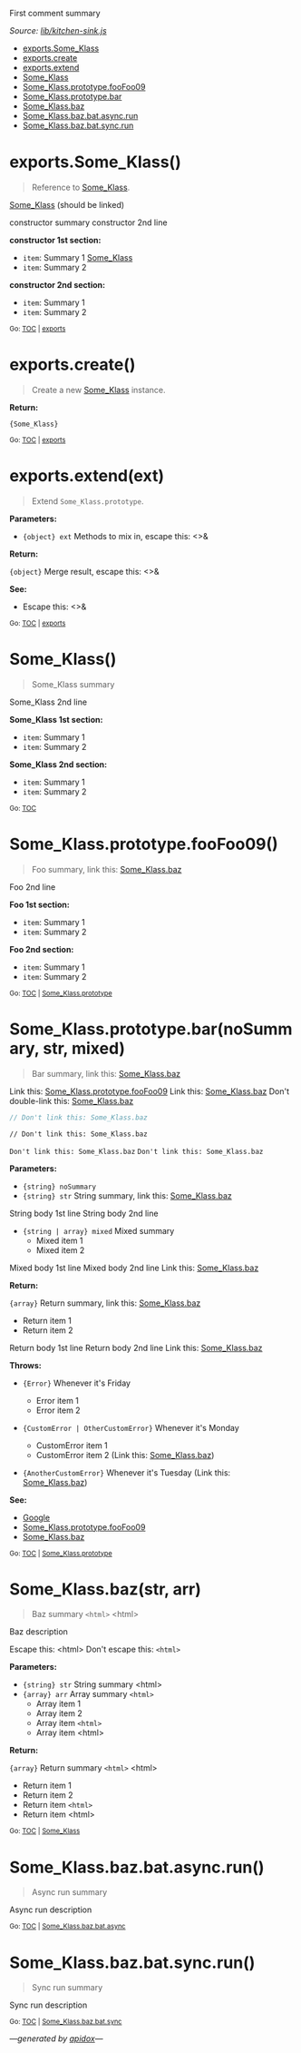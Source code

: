 First comment summary

_Source: [lib/kitchen-sink.js](../lib/kitchen-sink.js)_

<a name="tableofcontents"></a>

- <a name="toc_exportssome_klass"></a><a name="toc_exports"></a>[exports.Some_Klass](#exportssome_klass)
- <a name="toc_exportscreate"></a>[exports.create](#exportscreate)
- <a name="toc_exportsextendext"></a>[exports.extend](#exportsextendext)
- <a name="toc_some_klass"></a>[Some_Klass](#some_klass)
- <a name="toc_some_klassprototypefoofoo09"></a><a name="toc_some_klassprototype"></a>[Some_Klass.prototype.fooFoo09](#some_klassprototypefoofoo09)
- <a name="toc_some_klassprototypebarnosummary-str-mixed"></a>[Some_Klass.prototype.bar](#some_klassprototypebarnosummary-str-mixed)
- <a name="toc_some_klassbazstr-arr"></a>[Some_Klass.baz](#some_klassbazstr-arr)
- <a name="toc_some_klassbazbatasyncrun"></a><a name="toc_some_klassbazbatasync"></a><a name="toc_some_klassbazbat"></a>[Some_Klass.baz.bat.async.run](#some_klassbazbatasyncrun)
- <a name="toc_some_klassbazbatsyncrun"></a><a name="toc_some_klassbazbatsync"></a>[Some_Klass.baz.bat.sync.run](#some_klassbazbatsyncrun)

<a name="exports"></a>

# exports.Some_Klass()

> Reference to [Some_Klass](#some_klass).

[Some_Klass](#some_klass) (should be linked)

constructor summary
constructor 2nd line

**constructor 1st section:**

- `item`: Summary 1 [Some_Klass](#some_klass)
- `item`: Summary 2

**constructor 2nd section:**

- `item`: Summary 1
- `item`: Summary 2

<sub>Go: [TOC](#tableofcontents) | [exports](#toc_exports)</sub>

# exports.create()

> Create a new [Some_Klass](#some_klass) instance.

**Return:**

`{Some_Klass}`

<sub>Go: [TOC](#tableofcontents) | [exports](#toc_exports)</sub>

# exports.extend(ext)

> Extend `Some_Klass.prototype`.

**Parameters:**

- `{object} ext` Methods to mix in, escape this: &lt;&gt;&amp;

**Return:**

`{object}` Merge result, escape this: &lt;&gt;&amp;

**See:**

- Escape this: &lt;&gt;&amp;

<sub>Go: [TOC](#tableofcontents) | [exports](#toc_exports)</sub>

# Some_Klass()

> Some_Klass summary

Some_Klass 2nd line

**Some_Klass 1st section:**

- `item`: Summary 1
- `item`: Summary 2

**Some_Klass 2nd section:**

- `item`: Summary 1
- `item`: Summary 2

<sub>Go: [TOC](#tableofcontents)</sub>

<a name="some_klassprototype"></a>

# Some_Klass.prototype.fooFoo09()

> Foo summary, link this: [Some_Klass.baz](#some_klassbazstr-arr)

Foo 2nd line

**Foo 1st section:**

- `item`: Summary 1
- `item`: Summary 2

**Foo 2nd section:**

- `item`: Summary 1
- `item`: Summary 2

<sub>Go: [TOC](#tableofcontents) | [Some_Klass.prototype](#toc_some_klassprototype)</sub>

# Some_Klass.prototype.bar(noSummary, str, mixed)

> Bar summary, link this: [Some_Klass.baz](#some_klassbazstr-arr)

Link this: [Some_Klass.prototype.fooFoo09](#some_klassprototypefoofoo09)
Link this: [Some_Klass.baz](#some_klassbazstr-arr)
Don't double-link this: [Some_Klass.baz](#some_klassbazstr-arr)

```js
// Don't link this: Some_Klass.baz
```

```
// Don't link this: Some_Klass.baz
```

` Don't link this: Some_Klass.baz `
`Don't link this: Some_Klass.baz`

**Parameters:**

- `{string} noSummary`
- `{string} str` String summary, link this: [Some_Klass.baz](#some_klassbazstr-arr)

String body 1st line
String body 2nd line

- `{string | array} mixed` Mixed summary
  * Mixed item 1
  * Mixed item 2

Mixed body 1st line
Mixed body 2nd line
Link this: [Some_Klass.baz](#some_klassbazstr-arr)

**Return:**

`{array}` Return summary, link this: [Some_Klass.baz](#some_klassbazstr-arr)

* Return item 1
* Return item 2

Return body 1st line
Return body 2nd line
Link this: [Some_Klass.baz](#some_klassbazstr-arr)

**Throws:**

- `{Error}` Whenever it's Friday
  - Error item 1
  - Error item 2

- `{CustomError | OtherCustomError}` Whenever it's Monday
  - CustomError item 1
  - CustomError item 2 (Link this: [Some_Klass.baz](#some_klassbazstr-arr))

- `{AnotherCustomError}` Whenever it's Tuesday (Link this: [Some_Klass.baz](#some_klassbazstr-arr))

**See:**

- [Google](http://www.google.com/)
- [Some_Klass.prototype.fooFoo09](#some_klassprototypefoofoo09)
- [Some_Klass.baz](#some_klassbazstr-arr)

<sub>Go: [TOC](#tableofcontents) | [Some_Klass.prototype](#toc_some_klassprototype)</sub>

# Some_Klass.baz(str, arr)

> Baz summary `<html>` &lt;html&gt;

Baz description

Escape this: &lt;html&gt;
Don't escape this: `<html>`

**Parameters:**

- `{string} str` String summary &lt;html&gt;
- `{array} arr` Array summary `<html>`
  - Array item 1
  - Array item 2
  - Array item `<html>`
  - Array item &lt;html&gt;

**Return:**

`{array}` Return summary `<html>` &lt;html&gt;

- Return item 1
- Return item 2
- Return item `<html>`
- Return item &lt;html&gt;

<sub>Go: [TOC](#tableofcontents) | [Some_Klass](#toc_some_klass)</sub>

<a name="some_klassbazbatasync"></a>

<a name="some_klassbazbat"></a>

# Some_Klass.baz.bat.async.run()

> Async run summary

Async run description

<sub>Go: [TOC](#tableofcontents) | [Some_Klass.baz.bat.async](#toc_some_klassbazbatasync)</sub>

<a name="some_klassbazbatsync"></a>

# Some_Klass.baz.bat.sync.run()

> Sync run summary

Sync run description

<sub>Go: [TOC](#tableofcontents) | [Some_Klass.baz.bat.sync](#toc_some_klassbazbatsync)</sub>

_&mdash;generated by [apidox](https://github.com/codeactual/apidox)&mdash;_
